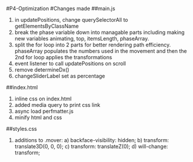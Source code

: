 #P4-Optimization
#Changes made
##main.js
1) in updatePositions, change querySelectorAll to getElementsByClassName
2) break the phase variable down into managable parts including making new variables animating, top, itemsLength, phaseArray. 
3) split the for loop into 2 parts for better rendering path efficiency. phaseArray populates the numbers used in the movement and then the 2nd for loop applies the transformations
4) event listener to call updatePositions on scroll
5) remove determineDx()
6) changeSliderLabel set as percentage

##index.html
1) inline css on index.html
2) added media query to print css link
3) async load perfmatter.js
4) minify html and css

##styles.css
1) additions to .mover:
    a) backface-visibility: hidden;
    b) transform: translate3D(0, 0, 0);
    c) transform: translateZ(0);
    d) will-change: transform;

